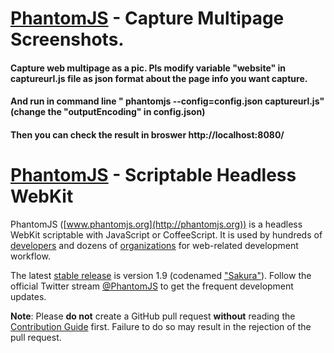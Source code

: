 # [PhantomJS](http://phantomjs.org) - Capture Multipage Screenshots.

#### Capture web multipage as a pic. Pls modify variable "website" in  captureurl.js file as json format about the page info you want capture.
#### And run in command line " phantomjs --config=config.json captureurl.js" (change the "outputEncoding" in config.json)
#### Then you can check the result in broswer    http://localhost:8080/


# [PhantomJS](http://phantomjs.org) - Scriptable Headless WebKit

PhantomJS ([www.phantomjs.org](http://phantomjs.org)) is a headless WebKit scriptable with JavaScript or CoffeeScript. It is used by hundreds of [developers](https://github.com/ariya/phantomjs/wiki/Buzz) and dozens of [organizations](https://github.com/ariya/phantomjs/wiki/Users) for web-related development workflow.

The latest [stable release](http://phantomjs.org/release-1.9.html) is version 1.9 (codenamed <a href="http://phantomjs.org/release-names.html">"Sakura"</a>). Follow the official Twitter stream [@PhantomJS](http://twitter.com/PhantomJS) to get the frequent development updates.

**Note**: Please **do not** create a GitHub pull request **without** reading the [Contribution Guide](https://github.com/ariya/phantomjs/blob/master/CONTRIBUTING.md) first. Failure to do so may result in the rejection of the pull request.
